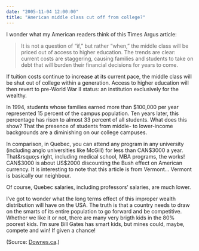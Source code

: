 ```yaml
---
date: "2005-11-04 12:00:00"
title: "American middle class cut off from college?"
---
```




I wonder what my American readers think of this Times Argus article:

> It is not a question of &ldquo;if,&rdquo; but rather &ldquo;when,&rdquo; the middle class will be priced out of access to higher education. The trends are clear: current costs are staggering, causing families and students to take on debt that will burden their financial decisions for years to come.

If tuition costs continue to increase at its current pace, the middle class will be shut out of college within a generation. Access to higher education will then revert to pre-World War II status: an institution exclusively for the wealthy.

In 1994, students whose families earned more than $100,000 per year represented 15 percent of the campus population. Ten years later, this percentage has risen to almost 33 percent of all students. What does this show? That the presence of students from middle- to lower-income backgrounds are a diminishing on our college campuses.



In comparison, in Quebec, you can attend any program in any university (including anglo universities like McGill) for less than CAN$3000 a year. That&rsquo;s right, including medical school, MBA programs, the works! CAN$3000 is about US$2000 discounting the Bush effect on American currency. It is interesting to note that this article is from Vermont&hellip; Vermont is basically our neighbour.

Of course, Quebec salaries, including professors&rsquo; salaries, are much lower. 

I&rsquo;ve got to wonder what the long terms effect of this improper wealth distribution will have on the USA. The truth is that a country needs to draw on the smarts of its entire population to go forward and be competitive. Whether we like it or not, there are many very brigth kids in the 80% poorest kids. I&rsquo;m sure Bill Gates has smart kids, but mines could, maybe, compete and win! If given a chance!

(Source: [Downes.ca](http://www.downes.ca/cgi-bin/page.cgi?post=32393).)

